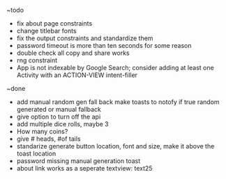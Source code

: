 ~todo
- fix about page constraints
- change titlebar fonts
- fix the output constraints and standardize them
- password timeout is more than ten seconds for some reason
- double check all copy and share works
- rng constraint
- App is not indexable by Google Search; consider adding at least one Activity with an ACTION-VIEW intent-filler

~done
- add manual random gen fall back make toasts to notofy if true random generated or manual fallback
- give option to turn off the api
- add multiple dice rolls, maybe 3
- How many coins?
- give # heads, #of tails
- standarize generate button location, font and size, make it above the toast location
- password missing manual generation toast
- about link works as a seperate textview: text25
